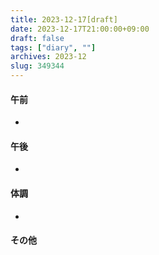 ```yaml
---
title: 2023-12-17[draft]
date: 2023-12-17T21:00:00+09:00
draft: false
tags: ["diary", ""]
archives: 2023-12
slug: 349344
---
```

#### 午前
- 
#### 午後
- 
#### 体調
- 
#### その他